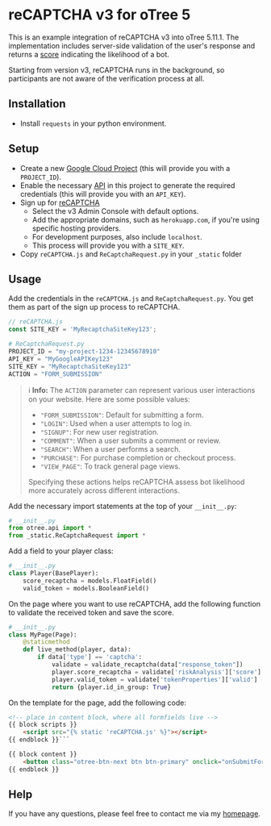 # reCAPTCHA v3 for oTree 5

This is an example integration of reCAPTCHA v3 into oTree 5.11.1.
The implementation includes server-side validation of the user's response and returns a [score](https://developers.google.com/recaptcha/docs/v3?hl=de#interpreting_the_score)
 indicating the likelihood of a bot.

Starting from version v3, reCAPTCHA runs in the background, so participants are not aware of the verification process at all.

## Installation
- Install ```requests``` in your python environment.

## Setup
- Create a new [Google Cloud Project](https://console.cloud.google.com/projectcreate) (this will provide you with a ````PROJECT_ID````).
- Enable the necessary [API](https://console.cloud.google.com/apis) in this project to generate the required credentials (this will provide you with an ````API_KEY````).
- Sign up for [reCAPTCHA](https://www.google.com/recaptcha/)
  - Select the v3 Admin Console with default options.
  - Add the appropriate domains, such as ```herokuapp.com```, if you're using specific hosting providers.
  - For development purposes, also include ```localhost```.
  - This process will provide you with a ````SITE_KEY````.
- Copy ```reCAPTCHA.js``` and ```ReCaptchaRequest.py``` in your ```_static``` folder

## Usage
Add the credentials in the ```reCAPTCHA.js``` and ```ReCaptchaRequest.py```. You get them as part of the sign up process to reCAPTCHA.
```javascript
// reCAPTCHA.js
const SITE_KEY = 'MyRecaptchaSiteKey123';
```

```python
# ReCaptchaRequest.py
PROJECT_ID = "my-project-1234-12345678910"
API_KEY = "MyGoogleAPIKey123"
SITE_KEY = "MyRecaptchaSiteKey123"
ACTION = "FORM_SUBMISSION"
```
> ℹ️ **Info:** The `ACTION` parameter can represent various user interactions on your website. Here are some possible values:
> 
> - `"FORM_SUBMISSION"`: Default for submitting a form.
> - `"LOGIN"`: Used when a user attempts to log in.
> - `"SIGNUP"`: For new user registration.
> - `"COMMENT"`: When a user submits a comment or review.
> - `"SEARCH"`: When a user performs a search.
> - `"PURCHASE"`: For purchase completion or checkout process.
> - `"VIEW_PAGE"`: To track general page views.
>
> Specifying these actions helps reCAPTCHA assess bot likelihood more accurately across different interactions.



Add the necessary import statements at the top of your ``__init__.py``:
```python
# __init__.py
from otree.api import *
from _static.ReCaptchaRequest import *
```

Add a field to your player class:
```python
# __init__.py
class Player(BasePlayer):
    score_recaptcha = models.FloatField()
    valid_token = models.BooleanField()
```

On the page where you want to use reCAPTCHA, add the following function to validate the received token and save the score.
```python
# __init__.py
class MyPage(Page):
    @staticmethod
    def live_method(player, data):
        if data['type'] == 'captcha':
            validate = validate_recaptcha(data["response_token"])
            player.score_recaptcha = validate['riskAnalysis']['score']
            player.valid_token = validate['tokenProperties']['valid']
            return {player.id_in_group: True}
```

On the template for the page, add the following code:
```html
<!-- place in content block, where all formfields live -->
{{ block scripts }}
    <script src="{% static 'reCAPTCHA.js' %}"></script>
{{ endblock }}```

{{ block content }}
	<button class="otree-btn-next btn btn-primary" onclick="onSubmitForm(event)">Next</button>
{{ endblock }}

```



## Help
If you have any questions, please feel free to contact me via my [homepage](https://www.studies-services.de/en).
